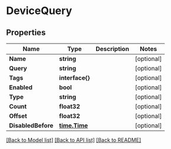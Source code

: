 # DeviceQuery

## Properties

Name | Type | Description | Notes
------------ | ------------- | ------------- | -------------
**Name** | **string** |  | [optional] 
**Query** | **string** |  | [optional] 
**Tags** | **interface{}** |  | [optional] 
**Enabled** | **bool** |  | [optional] 
**Type** | **string** |  | [optional] 
**Count** | **float32** |  | [optional] 
**Offset** | **float32** |  | [optional] 
**DisabledBefore** | [**time.Time**](time.Time.md) |  | [optional] 

[[Back to Model list]](../README.md#documentation-for-models) [[Back to API list]](../README.md#documentation-for-api-endpoints) [[Back to README]](../README.md)


